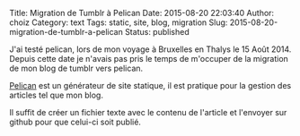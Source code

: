 Title: Migration de Tumblr à Pelican
Date: 2015-08-20 22:03:40
Author: choiz
Category: text
Tags: static, site, blog, migration
Slug: 2015-08-20-migration-de-tumblr-a-pelican
Status: published

J'ai testé pelican, lors de mon voyage à Bruxelles en Thalys le 15 Août
2014. Depuis cette date je n'avais pas pris le temps de m'occuper de la
migration de mon blog de tumblr vers pelican.

[Pelican](http://blog.getpelican.com/) est un générateur de site
statique, il est pratique pour la gestion des articles tel que mon blog.

Il suffit de créer un fichier texte avec le contenu de l'article et
l'envoyer sur github pour que celui-ci soit publié.
